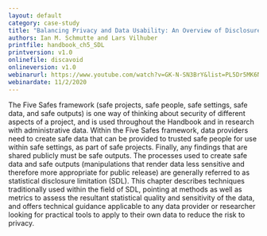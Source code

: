 ```yaml
---
layout: default
category: case-study
title: "Balancing Privacy and Data Usability: An Overview of Disclosure Avoidance Methods"
authors: Ian M. Schmutte and Lars Vilhuber
printfile: handbook_ch5_SDL
printversion: v1.0
onlinefile: discavoid
onlineversion: v1.0
webinarurl: https://www.youtube.com/watch?v=GK-N-SN3BrY&list=PL5Dr5MK6NSsqd9eJf_VwPVpp7EXMXM5Hg&index=4
webinardate: 11/2/2020
---
```


The Five Safes framework (safe projects, safe people, safe settings, safe data, and safe outputs) is one way of thinking about security of different aspects of a project, and is used throughout the Handbook and in research with administrative data. Within the Five Safes framework, data providers need to create safe data that can be provided to trusted safe people for use within safe settings, as part of safe projects. Finally, any findings that are shared publicly must be safe outputs. The processes used to create safe data and safe outputs (manipulations that render data less sensitive and therefore more appropriate for public release) are generally referred to as statistical disclosure limitation (SDL). This chapter describes techniques traditionally used within the field of SDL, pointing at methods as well as metrics to assess the resultant statistical quality and sensitivity of the data, and offers technical guidance applicable to any data provider or researcher looking for practical tools to apply to their own data to reduce the risk to privacy.
